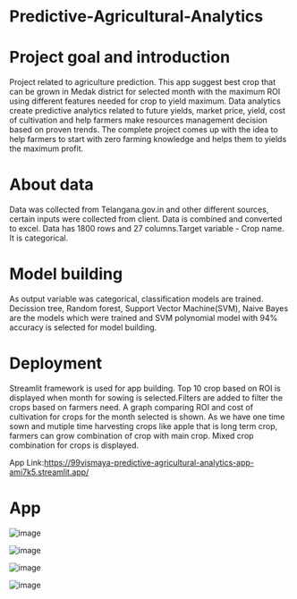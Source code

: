 # Predictive-Agricultural-Analytics

# Project goal and introduction

Project related to agriculture prediction. This app suggest best crop that can be grown in Medak district for selected month with the maximum ROI using different features needed for crop to yield maximum.
Data analytics create predictive analytics related to future yields, market price, yield, cost of cultivation and help farmers make resources management decision based on proven trends.
The complete project comes up with the idea to help farmers to start with zero farming knowledge and helps them to yields the maximum profit.


# About data

Data was collected from Telangana.gov.in and other different sources, certain inputs were collected from client. Data is combined and converted to excel. Data has 1800 rows and 27 columns.Target variable - Crop name. It is categorical.

# Model building

As output variable was categorical, classification models are trained. Decission tree, Random forest, Support Vector Machine(SVM), Naive Bayes are the models which were trained and SVM polynomial model with 94% accuracy is selected for model building.

# Deployment

Streamlit framework is used for app building. Top 10 crop based on ROI is displayed when month for sowing is selected.Filters are added to filter the crops based on farmers need. A graph comparing ROI and cost of cultivation for crops for the month selected is shown. As we have one time sown and mutiple time harvesting crops like apple that is long term crop, farmers can grow combination of crop with main crop. Mixed crop combination for crops is displayed.

App Link:https://99vismaya-predictive-agricultural-analytics-app-ami7k5.streamlit.app/

# App 
![image](https://user-images.githubusercontent.com/106010576/211984736-f8e95091-dc92-45e6-ab1e-44cf24ea8088.png)

![image](https://user-images.githubusercontent.com/106010576/211984806-9f27fe00-63de-49c8-a85b-d404f43b89ea.png)

![image](https://user-images.githubusercontent.com/106010576/211984838-ea5a5054-1b32-4dba-8472-5fd6089ffb4c.png)

![image](https://user-images.githubusercontent.com/106010576/211984857-b7417d89-dfe8-4135-b506-ccf511d62016.png)

